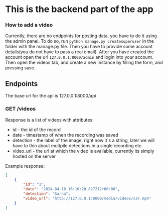 # This is the backend part of the app

### How to add a video

Currently, there are no endpoints for posting data, you have to do it using the admin panel.
To do so, run ```python manage.py createsuperuser``` in the folder with the manage.py file.
Then you have to provide some account details(you do not have to pass a real email). After you have created the account
open the url ```127.0.0.1:8000/admin``` and login into your account. Then open the videos tab, and create a new instance
by filling the form, and pressing save.

## Endpoints
The base url for the api is 127.0.0.1:8000/api

### GET /videos
Response is a list of videos with attributes:
- id - the id of the record
- date - timestamp of when the recording was saved
- detection - the label of the image, right now it`s a string, later we will have to thin about multpile detections in a
single recording etc.
- video_url - the url at which the video is available, currently its simply hosted on the server

Example response:

```json
[
    {
        "id": "1",
        "date": "2024-04-10 16:10:20.827212+00:00",
        "detection": "Sarna",
        "video_url": "http://127.0.0.1:8000/media/videos/car.mp4"
    }
]
```